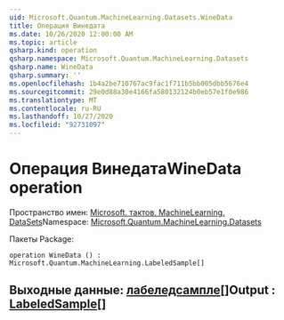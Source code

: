 ```yaml
---
uid: Microsoft.Quantum.MachineLearning.Datasets.WineData
title: Операция Винедата
ms.date: 10/26/2020 12:00:00 AM
ms.topic: article
qsharp.kind: operation
qsharp.namespace: Microsoft.Quantum.MachineLearning.Datasets
qsharp.name: WineData
qsharp.summary: ''
ms.openlocfilehash: 1b4a2be710767ac9fac1f711b5bb005dbb5676e4
ms.sourcegitcommit: 29e0d88a30e4166fa580132124b0eb57e1f0e986
ms.translationtype: MT
ms.contentlocale: ru-RU
ms.lasthandoff: 10/27/2020
ms.locfileid: "92731097"
---
```

# <a name="winedata-operation"></a><span data-ttu-id="8a77e-102">Операция Винедата</span><span class="sxs-lookup"><span data-stu-id="8a77e-102">WineData operation</span></span>

<span data-ttu-id="8a77e-103">Пространство имен: [Microsoft. тактов. MachineLearning. DataSets](xref:Microsoft.Quantum.MachineLearning.Datasets)</span><span class="sxs-lookup"><span data-stu-id="8a77e-103">Namespace: [Microsoft.Quantum.MachineLearning.Datasets](xref:Microsoft.Quantum.MachineLearning.Datasets)</span></span>

<span data-ttu-id="8a77e-104">Пакеты [](https://nuget.org/packages/)</span><span class="sxs-lookup"><span data-stu-id="8a77e-104">Package: [](https://nuget.org/packages/)</span></span>




```qsharp
operation WineData () : Microsoft.Quantum.MachineLearning.LabeledSample[]
```


## <a name="output--labeledsample"></a><span data-ttu-id="8a77e-105">Выходные данные: [лабеледсампле](xref:Microsoft.Quantum.MachineLearning.LabeledSample)[]</span><span class="sxs-lookup"><span data-stu-id="8a77e-105">Output : [LabeledSample](xref:Microsoft.Quantum.MachineLearning.LabeledSample)[]</span></span>

